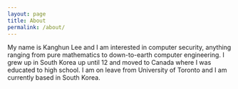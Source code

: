 ```yaml
---
layout: page
title: About
permalink: /about/
---
```


My name is Kanghun Lee and I am interested in computer security, anything ranging from pure mathematics to down-to-earth computer engineering. I grew up in South Korea up until 12 and moved to Canada where I was educated to high school. I am on leave from University of Toronto and I am currently based in South Korea.